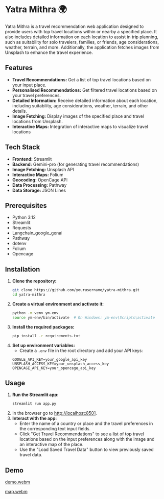 # Yatra Mithra 🌍

Yatra Mithra is a travel recommendation web application designed to provide users with top travel locations within or nearby a specified place. It also includes detailed information on each location to assist in trip planning, such as suitability for solo travelers, families, or friends, age considerations, weather, terrain, and more. Additionally, the application fetches images from Unsplash to enhance the travel experience.


## Features

- **Travel Recommendations:** Get a list of top travel locations based on your input place.
- **Personalised Recommendations:** Get filtered travel locations based on your travel preferences.
- **Detailed Information:** Receive detailed information about each location, including suitability, age considerations, weather, terrain, and other details.
- **Image Fetching:** Display images of the specified place and travel locations from Unsplash.
- **Interactive Maps:** Integration of interactive maps to visualize travel locations
<!-- - **Save and Load Data:** Save travel data to a JSON Lines file and load previously saved data. -->


## Tech Stack

- **Frontend:** Streamlit
- **Backend:** Gemini-pro (for generating travel recommendations)
- **Image Fetching:** Unsplash API
- **Interactive Maps:** Folium
- **Geocoding:** OpenCage API
- **Data Processing:** Pathway
- **Data Storage:** JSON Lines


## Prerequisites

- Python 3.12
- Streamlit
- Requests
- Langchain_google_genai
- Pathway
- dotenv
- Folium
- Opencage


## Installation

1. **Clone the repository:**
    ```sh
    git clone https://github.com/yourusername/yatra-mithra.git
    cd yatra-mithra
    ```
2. **Create a virtual environment and activate it:**
    ```sh
    python -m venv ym-env
    source ym-env/bin/activate  # On Windows: ym-env\Scripts\activate
    ```
3. **Install the required packages:**
    ```sh
    pip install -r requirements.txt
    ```
4. **Set up environment variables:**
    - Create a `.env` file in the root directory and add your API keys:
    ```env
    GOOGLE_API_KEY=your_google_api_key
    UNSPLASH_ACCESS_KEY=your_unsplash_access_key
    OPENCAGE_API_KEY=your_opencage_api_key
    ```


## Usage

1. **Run the Streamlit app:**
    ```sh
    streamlit run app.py
    ```
2. In the browser go to [http://localhost:8501](http://localhost:8501).
3. **Interact with the app:**
    - Enter the name of a country or place and the travel preferences in the corresponding text input fields.
    - Click "Get Travel Recommendations" to see a list of top travel locations based on the input preferences along with the image and an interactive map of the place.
    - Use the "Load Saved Travel Data" button to view previously saved travel data.


## Demo

<!-- ![Demo Image](/snips/home.png)
![Demo Image](/snips/hero_img.png)
![Demo Image](/snips/content.png)
[Demo Video](/snips/demo.webm) -->
[demo.webm](https://github.com/user-attachments/assets/f360a0cc-2247-4882-a1cb-ca780da2c352)  

[map.webm](https://github.com/user-attachments/assets/7e2a8446-af8e-4397-a5a2-5461fefac61d)  



<!-- ## Future Improvements

- **User Reviews:** Allow users to submit and view reviews for travel locations.
- **Multi-language Support:** Add support for multiple languages to cater to a global audience. -->
